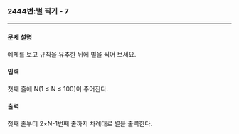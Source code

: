 ### 2444번:별 찍기 - 7

***

#### 문제 설명
예제를 보고 규칙을 유추한 뒤에 별을 찍어 보세요.

#### 입력
첫째 줄에 N(1 ≤ N ≤ 100)이 주어진다.

#### 출력
첫째 줄부터 2×N-1번째 줄까지 차례대로 별을 출력한다.
